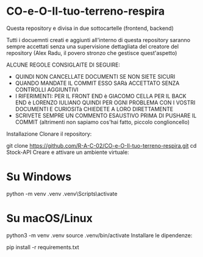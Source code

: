 # CO-e-O-Il-tuo-terreno-respira
Questa repository e divisa in due sottocartelle (frontend, backend)

Tutti i docuemnti creati e aggiunti all'interno di questa repository saranno sempre accettati senza una supervisione dettagliata del creatore del repository (Alex Radu, il povero stronzo che gestisce quest'aspetto)

ALCUNE REGOLE CONSIGLAITE DI SEGUIRE:
-   QUINDI NON CANCELLATE DOCUMENTI SE NON SIETE SICURI 
-   QUANDO MANDATE IL COMMIT ESSO SARà ACCETTATO SENZA CONTROLLI AGGIUNTIVI
-   I RIFERIMENTI:
         PER IL FRONT END è GIACOMO CELLA
        PER IL BACK END è LORENZO IULIANO
    QUINDI PER OGNI PROBLEMA CON I VOSTRI DOCUMENTI E CURIOSITà CHIEDETE A LORO DIRETTAMENTE
-   SCRIVETE SEMPRE UN COMMENTO ESAUSTIVO PRIMA DI PUSHARE IL COMMIT (altrimenti non sapiamo cos'hai fatto, piccolo conglioncello)





Installazione
Clonare il repository:

git clone https://github.com/R-A-C-02/CO-e-O-Il-tuo-terreno-respira.git
cd Stock-API
Creare e attivare un ambiente virtuale:

# Su Windows
python -m venv .venv
.venv\Scripts\activate

# Su macOS/Linux
python3 -m venv .venv
source .venv/bin/activate
Installare le dipendenze:

pip install -r requirements.txt